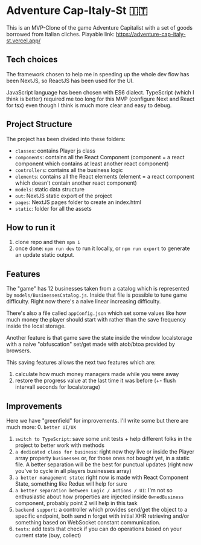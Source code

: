 # Adventure Cap-Italy-St 🇮🇹

This is an MVP-Clone of the game Adventure Capitalist with a set of goods borrowed from Italian cliches.
Playable link: https://adventure-cap-italy-st.vercel.app/

## Tech choices

The framework chosen to help me in speeding up the whole dev flow has been NextJS, so ReactJS has been used for the UI.

JavaScript language has been chosen with ES6 dialect. TypeScript (which I think is better) required me too long for this
MVP (configure Next and React for tsx) even though I think is much more clear and easy to debug.


## Project Structure

The project has been divided into these folders:
- `classes`: contains Player js class
- `components`: contains all the React Component (component = a react component which contains at least another react component)
- `controllers`: contains all the business logic 
- `elements`: contains all the React elements (element = a react component which doesn't contain another react component)
- `models`: static data structure
- `out`: NextJS static export of the project 
- `pages`: NextJS pages folder to create an index.html
- `static`: folder for all the assets

## How to run it

1. clone repo and then `npm i`
2. once done: `npm run dev` to run it locally, or `npm run export` to generate an update static output.

## Features

The "game" has 12 businesses taken from a catalog which is represented by `models/BusinessesCatalog.js`.
Inside that file is possible to tune game difficulty. Right now there's a naive linear increasing difficulty.

There's also a file called `appConfig.json` which set some values like how much money the player should start with 
rather than the save frequency inside the local storage.
 
Another feature is that game save the state inside the window localstorage with a naive "obfuscation" set/get made
with atob/btoa provided by browsers.

This saving features allows the next two features which are:
1. calculate how much money managers made while you were away
2. restore the progress value at the last time it was before (+- flush intervall seconds for localstorage) 

## Improvements

Here we have "greenfield" for improvements. I'll write some but there are much more:
0. `better UI/UX`
1. `switch to TypeScript`: save some unit tests + help different folks in the project to better work with methods
2. `a dedicated class for business`: right now they live or inside the Player array property `businesses` or, for those ones
not bought yet, in a static file. A better separation will be the best for punctual updates (right now you've to cycle in all players businesses array)  
3. `a better management state`: right now is made with React Component State, something like Redux will help for sure
4. `a better separation between Logic / Actions / UI`: I'm not so enthusiastic about how properties are injected inside `OwnedBusiness` component, 
probably point 2 will help in this task
5. `backend support`: a controller which provides send/get the object to a specific endpoint, 
both send n forget with initial XHR retrieving and/or something based on WebSocket constant communication.
6. `tests`: add tests that check if you can do operations based on your current state (buy, collect)

  
